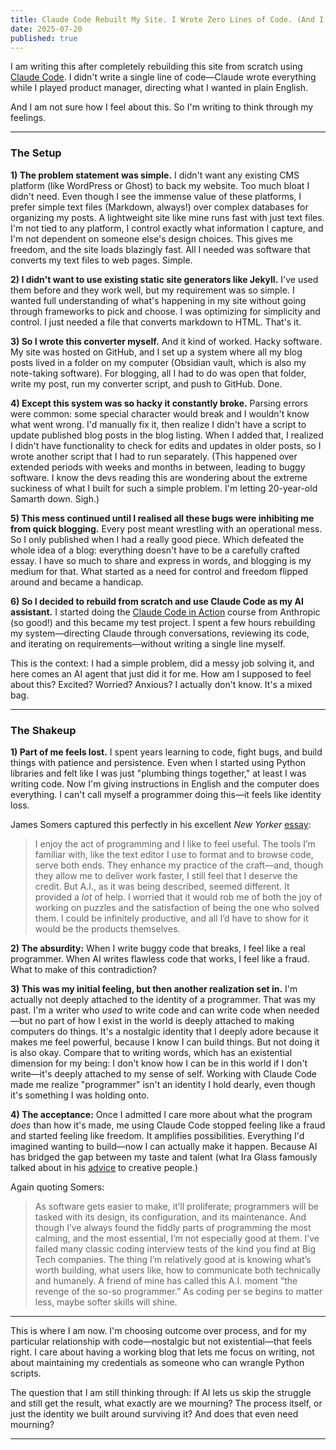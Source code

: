 ```yaml
---
title: Claude Code Rebuilt My Site. I Wrote Zero Lines of Code. (And I Don't Know How to Feel About It.)
date: 2025-07-20
published: true
---
```

I am writing this after completely rebuilding this site from scratch using [Claude Code](https://www.anthropic.com/claude-code). I didn't write a single line of code—Claude wrote everything while I played product manager, directing what I wanted in plain English.

And I am not sure how I feel about this. So I'm writing to think through my feelings. 

---
### The Setup

**1) The problem statement was simple.** I didn't want any existing CMS platform (like WordPress or Ghost) to back my website. Too much bloat I didn't need. Even though I see the immense value of these platforms, I prefer simple text files (Markdown, always!) over complex databases for organizing my posts. A lightweight site like mine runs fast with just text files. I'm not tied to any platform, I control exactly what information I capture, and I'm not dependent on someone else's design choices. This gives me freedom, and the site loads blazingly fast. All I needed was software that converts my text files to web pages. Simple.

**2) I didn't want to use existing static site generators like Jekyll.** I've used them before and they work well, but my requirement was so simple. I wanted full understanding of what's happening in my site without going through frameworks to pick and choose. I was optimizing for simplicity and control. I just needed a file that converts markdown to HTML. That's it.

**3) So I wrote this converter myself.** And it kind of worked. Hacky software. My site was hosted on GitHub, and I set up a system where all my blog posts lived in a folder on my computer (Obsidian vault, which is also my note-taking software). For blogging, all I had to do was open that folder, write my post, run my converter script, and push to GitHub. Done.

**4) Except this system was so hacky it constantly broke.** Parsing errors were common: some special character would break and I wouldn't know what went wrong. I'd manually fix it, then realize I didn't have a script to update published blog posts in the blog listing. When I added that, I realized I didn't have functionality to check for edits and updates in older posts, so I wrote another script that I had to run separately. (This happened over extended periods with weeks and months in between, leading to buggy software. I know the devs reading this are wondering about the extreme suckiness of what I built for such a simple problem. I'm letting 20-year-old Samarth down. Sigh.)

**5) This mess continued until I realised all these bugs were inhibiting me from quick blogging.** Every post meant wrestling with an operational mess. So I only published when I had a really good piece. Which defeated the whole idea of a blog: everything doesn't have to be a carefully crafted essay. I have so much to share and express in words, and blogging is my medium for that. What started as a need for control and freedom flipped around and became a handicap.

**6) So I decided to rebuild from scratch and use Claude Code as my AI assistant.** I started doing the [Claude Code in Action](https://anthropic.skilljar.com/claude-code-in-action) course from Anthropic (so good!) and this became my test project. I spent a few hours rebuilding my system—directing Claude through conversations, reviewing its code, and iterating on requirements—without writing a single line myself.

This is the context: I had a simple problem, did a messy job solving it, and here comes an AI agent that just did it for me. How am I supposed to feel about this? Excited? Worried? Anxious? I actually don't know. It's a mixed bag.

---

### The Shakeup

**1) Part of me feels lost.** I spent years learning to code, fight bugs, and build things with patience and persistence. Even when I started using Python libraries and felt like I was just "plumbing things together," at least I was writing code. Now I'm giving instructions in English and the computer does everything. I can't call myself a programmer doing this—it feels like identity loss.

James Somers captured this perfectly in his excellent *New Yorker* [essay](https://www.newyorker.com/magazine/2023/11/20/a-coder-considers-the-waning-days-of-the-craft):

> I enjoy the act of programming and I like to feel useful. The tools I’m familiar with, like the text editor I use to format and to browse code, serve both ends. They enhance my practice of the craft—and, though they allow me to deliver work faster, I still feel that I deserve the credit. But A.I., as it was being described, seemed different. It provided a _lot_ of help. I worried that it would rob me of both the joy of working on puzzles and the satisfaction of being the one who solved them. I could be infinitely productive, and all I’d have to show for it would be the products themselves.

**2) The absurdity:** When I write buggy code that breaks, I feel like a real programmer. When AI writes flawless code that works, I feel like a fraud. What to make of this contradiction?

**3) This was my initial feeling, but then another realization set in.** I'm actually not deeply attached to the identity of a programmer. That was my past. I'm a writer who _used_ to write code and can write code when needed—but no part of how I exist in the world is deeply attached to making computers do things. It's a nostalgic identity that I deeply adore because it makes me feel powerful, because I know I can build things. But not doing it is also okay. Compare that to writing words, which has an existential dimension for my being: I don't know how I can be in this world if I don't write—it's deeply attached to my sense of self. Working with Claude Code made me realize "programmer" isn't an identity I hold dearly, even though it's something I was holding onto.

**4) The acceptance:** Once I admitted I care more about what the program _does_ than how it's made, me using Claude Code stopped feeling like a fraud and started feeling like freedom. It amplifies possibilities. Everything I'd imagined wanting to build—now I can actually make it happen. Because AI has bridged the gap between my taste and talent (what Ira Glass famously talked about in his [advice](https://www.youtube.com/watch?v=GHrmKL2XKcE) to creative people.)

Again quoting Somers:

> As software gets easier to make, it’ll proliferate; programmers will be tasked with its design, its configuration, and its maintenance. And though I’ve always found the fiddly parts of programming the most calming, and the most essential, I’m not especially good at them. I’ve failed many classic coding interview tests of the kind you find at Big Tech companies. The thing I’m relatively good at is knowing what’s worth building, what users like, how to communicate both technically and humanely. A friend of mine has called this A.I. moment “the revenge of the so-so programmer.” As coding per se begins to matter less, maybe softer skills will shine.

---

This is where I am now. I'm choosing outcome over process, and for my particular relationship with code—nostalgic but not existential—that feels right. I care about having a working blog that lets me focus on writing, not about maintaining my credentials as someone who can wrangle Python scripts.

The question that I am still thinking through: If AI lets us skip the struggle and still get the result, what exactly are we mourning? The process itself, or just the identity we built around surviving it? And does that even need mourning?

---


